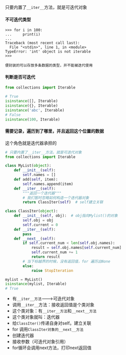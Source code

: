 只要内置了`__iter__`方法，就是可迭代对象 

#### 不可迭代类型

```
>>> for i in 100:
...     print(i)
...
Traceback (most recent call last):
  File "<stdin>", line 1, in <module>
TypeError: 'int' object is not iterable
>>>
```

```
便封装的可以存放多条数据的类型，并不能被迭代使用
```

#### 判断是否可迭代

```python
from collections import Iterable

# True
isinstance([], Iterable)
isinstance({}, Iterable)
isinstance('abc', Iterable)
# False
isinstance(100, Iterable)
```

#### 需要记录，遍历到了哪里，并且返回这个位置的数据

这个角色就是迭代器承担的

```python
# 只要内置了__iter__方法，就是可迭代对象 
from collections import Iterable

class MyList(object):
	def __init__(self):
		self.names = []
	def add(self, item):
		self.names.append(item)
	def __iter__(self):
		"""返回一个迭代器"""
		# 我们暂时忽略如何构造一个迭代器对象
		return ClassIter(self)  # self建立关联

class ClassIter(object):
    def __init__(self, obj):  # obj指向Mylist()的对象
        self.obj = obj
        self.current = 0
    def __iter__(self):
        pass
    def __next__(self):
        if self.current_num < len(self.obj.names):
        	result = self.obj.names[self.current_num]
        	self.current_num += 1
        	return result
        # 当下标越界的时候，没有返回值，for 遍历出None
        else:
            raise StopIteration

mylist = MyList()
isinstance(mylist, Iterable)
# True
```

- 有`__iter__方法`--->可迭代对象
- 调用`__iter__`方法：接收返回值是个类对象
- 这个类对象：有`__iter__方法`和`__next__方法`
- 这个类对象就叫：迭代器
- 给`ClassIter()`传递自身对self。建立关联
- for 调用`ClassIter对象的__next__方法`
- 创建迭代器
- 接收参数（可迭代对象引用）
- for循环会调用next方法，打印next返回值